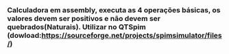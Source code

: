 ### Calculadora em assembly, executa as 4 operações básicas, os valores devem ser positivos e não devem ser quebrados(Naturais). Utilizar no QTSpim (dowload:https://sourceforge.net/projects/spimsimulator/files/)

